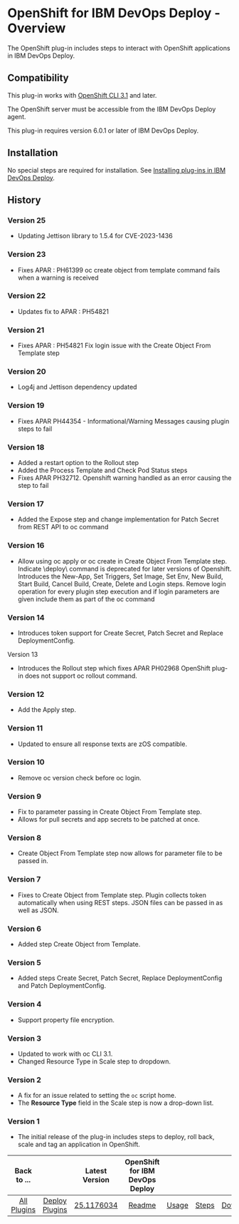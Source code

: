 
# OpenShift for IBM DevOps Deploy - Overview


The OpenShift plug-in includes steps to interact with OpenShift applications in IBM DevOps Deploy.

## Compatibility

This plug-in works with [OpenShift CLI 3.1](https://docs.openshift.com/enterprise/3.1/cli_reference/get_started_cli.html) and later.

The OpenShift server must be accessible from the IBM DevOps Deploy agent.

This plug-in requires version 6.0.1 or later of IBM DevOps Deploy.

## Installation

No special steps are required for installation. See [Installing plug-ins in IBM DevOps Deploy](https://community.ibm.com/community/user/wasdevops/blogs/laurel-dickson-bull1/2022/06/13/install-plugins "Installing plug-ins in IBM DevOps Deploy").

## History

### Version 25

* Updating Jettison library to 1.5.4 for CVE-2023-1436

### Version 23

* Fixes APAR : PH61399 oc create object from template command fails when a warning is received

### Version 22

* Updates fix to APAR :  PH54821

### Version 21

* Fixes APAR : PH54821 Fix login issue with the Create Object From Template step

### Version 20

* Log4j and Jettison dependency updated

### Version 19

* Fixes APAR PH44354 - Informational/Warning Messages causing plugin steps to fail

### Version 18

* Added a restart option to the Rollout step
* Added the Process Template and Check Pod Status steps
* Fixes APAR PH32712. Openshift warning handled as an error causing the step to fail

### Version 17

* Added the Expose step and change implementation for Patch Secret from REST API to oc command

### Version 16

* Allow using oc apply or oc create in Create Object From Template step. Indicate \deploy\ command is deprecated for later versions of Openshift. Introduces the New-App, Set Triggers, Set Image, Set Env, New Build, Start Build, Cancel Build, Create, Delete and Login steps. Remove login operation for every plugin step execution and if login parameters are given include them as part of the oc command

### Version 14

* Introduces token support for Create Secret, Patch Secret and Replace DeploymentConfig.

Version 13

* Introduces the Rollout step which fixes APAR PH02968 OpenShift plug-in does not support oc rollout command.

### Version 12

* Add the Apply step.

### Version 11

* Updated to ensure all response texts are zOS compatible.

### Version 10

* Remove oc version check before oc login.

### Version 9

* Fix to parameter passing in Create Object From Template step.
* Allows for pull secrets and app secrets to be patched at once.

### Version 8

* Create Object From Template step now allows for parameter file to be passed in.

### Version 7

* Fixes to Create Object from Template step. Plugin collects token automatically when using REST steps. JSON files can be passed in as well as JSON.

### Version 6

* Added step Create Object from Template.

### Version 5

* Added steps Create Secret, Patch Secret, Replace DeploymentConfig and Patch DeploymentConfig.

### Version 4

* Support property file encryption.

### Version 3

* Updated to work with oc CLI 3.1.
* Changed Resource Type in Scale step to dropdown.

### Version 2

* A fix for an issue related to setting the `oc` script home.
* The **Resource Type** field in the Scale step is now a drop-down list.

### Version 1

* The initial release of the plug-in includes steps to deploy, roll back, scale and tag an application in OpenShift.


|Back to ...||Latest Version|OpenShift for IBM DevOps Deploy ||||
| :---: | :---: | :---: | :---: | :---: | :---: | :---: |
|[All Plugins](../../index.md)|[Deploy Plugins](../README.md)|[25.1176034](https://raw.githubusercontent.com/UrbanCode/IBM-UCD-PLUGINS/main/files/openshift/ucd-openshift-25.1176034.zip)|[Readme](README.md)|[Usage](usage.md)|[Steps](steps.md)|[Downloads](downloads.md)|
